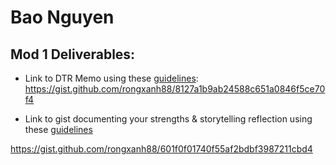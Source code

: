 # Bao Nguyen

## Mod 1 Deliverables:
* Link to DTR Memo using these [guidelines](https://github.com/turingschool/career-development-curriculum/blob/master/module_one/dtr_guidelines_memo.md): https://gist.github.com/rongxanh88/8127a1b9ab24588c651a0846f5ce70f4

* Link to gist documenting your strengths & storytelling reflection using these [guidelines](https://github.com/turingschool/career-development-curriculum/blob/master/module_one/strengths_storytelling_reflection.md)

https://gist.github.com/rongxanh88/601f0f01740f55af2bdbf3987211cbd4
